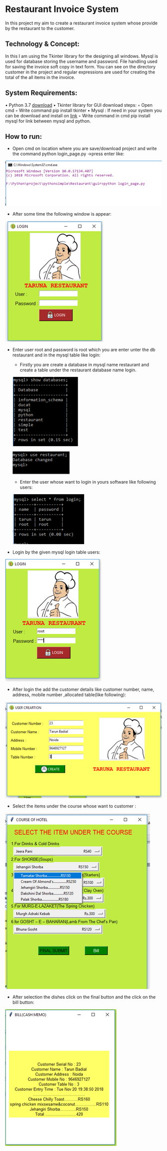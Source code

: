 # Restaurant Invoice System
In this project my aim to create a restaurant invoice system whose provide by the restaurant to the customer.

## Technology & Concept:
In this I am using the Tkinter library for the designing all windows. Mysql is used for database storing the username and password. File handling used for saving the invoice soft copy in text form. You can see on the directory customer in the project and regular expressions are used for creating the total of the all items in the invoice. 

## System Requirements:
• Python 3.7 [download](https://www.python.org/downloads/)
• Tkinter library for GUI download steps:
    ◦ Open cmd
    ◦ Write command pip install tkinter
• Mysql : If need in your system you can be download and install on [link](https://www.mysql.com/downloads/)
    ◦ Write command in cmd  pip install mysql for link between mysql and python.

## How to run:
* Open cmd on location where you are save/download project and write the command python login_page.py ->press enter like:

![cmd](/restaurant/images/pyfileopen.png)

* After some time the following window is appear:

![open file in cmd](restaurant/images/login.png)

* Enter user root and password is root which you are enter unter the db restaurant and  in the mysql table like login:
    * Firstly you are create a database in mysql name restaurant and create a table under the restaurant database name login. 
    
    ![first screen](restaurant/images/database1.png)

    ![change database](restaurant/images/changedatabase.png)
    
    * Enter the user whose want to login in yours software like following users:        

    ![table data show](restaurant/images/tablesdatashow.png)

* Login by the given mysql login table users:

![login](restaurant/images/login1.png)

* After login the add the customer details like customer number, name, address, mobile number ,allocated table(like following):

![Add Customer](restaurant/images/customer.png)

* Select the items under the course whose want to customer :

![Course item select]( restaurant/images/course.png)

* After selection the dishes click on the final button and the click on the bill button:

![Final Bill](restaurant/images/bill.png)